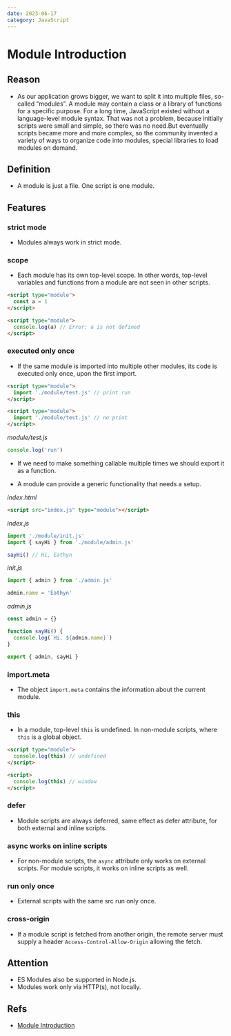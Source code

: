 ```yaml
---
date: 2023-06-17
category: JavaScript
---
```


# Module Introduction

## Reason

- As our application grows bigger, we want to split it into multiple files, so-called “modules”. A module may contain a class or a library of functions for a specific purpose. For a long time, JavaScript existed without a language-level module syntax. That was not a problem, because initially scripts were small and simple, so there was no need.But eventually scripts became more and more complex, so the community invented a variety of ways to organize code into modules, special libraries to load modules on demand.

## Definition

- A module is just a file. One script is one module.

## Features

### strict mode

- Modules always work in strict mode.

### scope

- Each module has its own top-level scope. In other words, top-level variables and functions from a module are not seen in other scripts.

```html
<script type="module">
  const a = 1
</script>

<script type="module">
  console.log(a) // Error: a is not defined
</script>
```

### executed only once

- If the same module is imported into multiple other modules, its code is executed only once, upon the first import.

```html
<script type="module">
  import './module/test.js' // print run
</script>

<script type="module">
  import './module/test.js' // no print
</script>
```

_module/test.js_

```js
console.log('run')
```

- If we need to make something callable multiple times we should export it as a function.

- A module can provide a generic functionality that needs a setup.

_index.html_

```html
<script src="index.js" type="module"></script>
```

_index.js_

```js {1}
import './module/init.js'
import { sayHi } from './module/admin.js'

sayHi() // Hi, Eathyn
```

_init.js_

```js
import { admin } from './admin.js'

admin.name = 'Eathyn'
```

_admin.js_

```js
const admin = {}

function sayHi() {
  console.log(`Hi, ${admin.name}`)
}

export { admin, sayHi }
```

### import.meta

- The object `import.meta` contains the information about the current module.

### this

- In a module, top-level `this` is undefined. In non-module scripts, where `this` is a global object.

```html
<script type="module">
  console.log(this) // undefined
</script>

<script>
  console.log(this) // window
</script>
```

### defer

- Module scripts are always deferred, same effect as defer attribute, for both external and inline scripts.

### async works on inline scripts

- For non-module scripts, the `async` attribute only works on external scripts. For module scripts, it works on inline scripts as well.

### run only once

- External scripts with the same src run only once.

### cross-origin

- If a module script is fetched from another origin, the remote server must supply a header `Access-Control-Allow-Origin` allowing the fetch.

## Attention

- ES Modules also be supported in Node.js.
- Modules work only via HTTP(s), not locally.

## Refs

- [Module Introduction](https://javascript.info/modules-intro)
